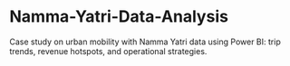 # Namma-Yatri-Data-Analysis
Case study on urban mobility with Namma Yatri data using Power BI: trip trends, revenue hotspots, and operational strategies.
